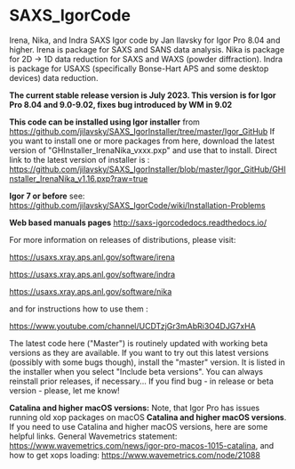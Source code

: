 # SAXS_IgorCode
Irena, Nika, and Indra SAXS Igor code by Jan Ilavsky for Igor Pro 8.04 and higher. Irena is package for SAXS and SANS data analysis. Nika is package for 2D -> 1D  data reduction for SAXS and WAXS (powder diffraction). Indra is package for USAXS (specifically Bonse-Hart APS and some desktop devices) data reduction.  

**The current stable release version is July 2023. This version is for Igor Pro 8.04 and 9.0-9.02, fixes bug introduced by WM in 9.02** 


**This code can be installed using Igor installer** from https://github.com/jilavsky/SAXS_IgorInstaller/tree/master/Igor_GitHub If you want to install one or more packages from here, download the latest version of 
"GHInstaller_IrenaNika_vxxx.pxp" and use that to install. Direct link to the latest version of installer is : https://github.com/jilavsky/SAXS_IgorInstaller/blob/master/Igor_GitHub/GHInstaller_IrenaNika_v1.16.pxp?raw=true

**Igor 7 or before** 
see: https://github.com/jilavsky/SAXS_IgorCode/wiki/Installation-Problems

**Web based manuals pages**
http://saxs-igorcodedocs.readthedocs.io/

For more information on releases of distributions, please visit:

https://usaxs.xray.aps.anl.gov/software/irena

https://usaxs.xray.aps.anl.gov/software/indra

https://usaxs.xray.aps.anl.gov/software/nika


and for instructions how to use them :

https://www.youtube.com/channel/UCDTzjGr3mAbRi3O4DJG7xHA

The latest code here ("Master") is routinely updated with working beta versions as they are available. 
If you want to try out this latest versions (possibly with some bugs though), install the "master" version. It is listed in the installer when you select "Include beta versions". You can always reinstall prior releases, if necessary...
If you find bug - in release or beta version - please, let me know!

**Catalina and higher macOS versions:**
Note, that Igor Pro has issues running old xop packages on macOS **Catalina and higher macOS versions**.  If you need to use Catalina and higher macOS versions, here are some helpful links. General Wavemetrics statement: https://www.wavemetrics.com/news/igor-pro-macos-1015-catalina, and how to get xops loading: https://www.wavemetrics.com/node/21088


